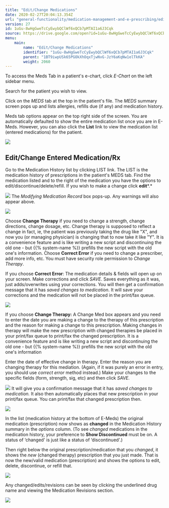 ```yaml
---
title: "Edit/Change Medications"
date: 2020-02-27T20:04:13.354Z
url: "general-functionality/medication-management-and-e-prescribing/edit-change-medications.html"
version: 27
id: 1uGu-8wHgGweTcCyEwybQClWf6xQCb7pMTAI1a6J3Cqk
source: https://drive.google.com/open?id=1uGu-8wHgGweTcCyEwybQClWf6xQCb7pMTAI1a6J3Cqk
menu:
    main:
        name: "Edit/Change Medications"
        identifier: "1uGu-8wHgGweTcCyEwybQClWf6xQCb7pMTAI1a6J3Cqk"
        parent: "1BT9iwpUSk65PGOkXhOqxTjwNvG-JzY6aKqNw1elTkKA"
        weight: 2060
---
```

To access the Meds Tab in a patient's e-chart, click *E-Chart* on the left sidebar menu.

Search for the patient you wish to view.

Click on the *MEDS* tab at the top in the patient's file. The *MEDS* summary screen pops up and lists allergies, refills due (if any) and medication history.

Meds tab options appear on the top right side of the screen. You are automatically defaulted to show the entire medication list once you are in E-Meds. However, you can also click the **List** link to view the medication list (entered medications) for the patient.

![](../../external_files/0a4f335d83a77feaa2d5b97393231fac.png)

## Edit/Change Entered Medication/Rx

Go to the Medication History list by clicking LIST link. The LIST is the medication history of prescriptions in the patient's MEDS tab. Find the medication listed and to the right of the medication you have the options to edit/discontinue/delete/refill. If you wish to make a change click **edit***.*

![](../../external_files/f488ebfe33561630c1453f264a552079.png)
The *Modifying Medication Record* box pops-up. Any warnings will also appear above.

![](../../external_files/08bafadbbd3dbe30d0eea4e2b1cf1b3c.png)

Choose **Change Therapy** if you need to change a strength, change directions, change dosage, etc. Change therapy is supposed to reflect a change in fact, ie, the patient was previously taking the drug like "X", and now you (or managing physician) is changing that to now take it like "Y". It is a convenience feature and is like writing a new script and discontinuing the old one - but {{% system-name %}} prefills the new script with the old one's information. Choose **Correct Error** if you need to change a prescriber, add more info, etc. You must have security role permission to *Change Therapy*.

If you choose **Correct Error**: The medication details & fields will open up on your screen. Make corrections and click *SAVE*. Saves everything as it was, just adds/overwrites using your corrections. You will then get a confirmation message that it has *saved changes to medication*. It will save your corrections and the medication will not be placed in the print/fax queue.

![](../../external_files/6d235012de668fa6ac5cb4981acb9751.png)

If you choose **Change Therapy:** A Change Med box appears and you need to enter the date you are making a change to the therapy of this prescription and the reason for making a change to this prescription. Making changes in therapy will make the new prescription with changed therapies be placed in your print/fax queue to print/fax the changed prescription. It is a convenience feature and is like writing a new script and discontinuing the old one - but {{% system-name %}} prefills the new script with the old one's information

Enter the date of effective change in therapy. Enter the reason you are changing therapy for this mediation. (Again, if it was purely an error in entry, you should use *correct error* method instead.) Make your changes to the specific fields (form, strength, sig, etc) and then click *SAVE.*

![](../../external_files/235c7dbaa62dae644065de95cc1708fc.png)
It will give you a confirmation message that it has *saved changes to medication.* It also then automatically places that new prescription in your print/fax queue. You can print/fax that changed prescription then.

![](../../external_files/3ba16a4be926a9cc9257e9810708c716.png)

In the list (medication history at the bottom of E-Meds) the original medication (prescription) now shows as **changed** in the Medication History summary in the *options* column. (To see *changed* medications in the medication history, your preference to **Show Discontinued** must be on. A status of ‘changed' is just like a status of ‘discontinued'.)

Then right below the original prescription/medication that you *changed*, it shows the *new* (changed therapy) prescription that you just made. That is now the new/valid medication (prescription) and shows the options to edit, delete, discontinue, or refill that.

![](../../external_files/7030212d02fc8cd0f9007a2de8e6a4b6.png)

Any changed/edits/revisions can be seen by clicking the underlined drug name and viewing the Medication Revisions section.

![](../../external_files/653b45ead7e958b65c7448353652efc1.png)

